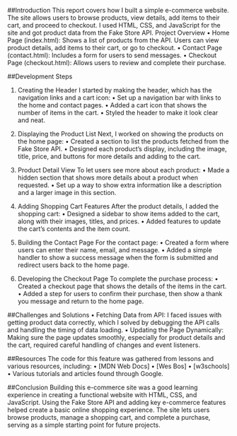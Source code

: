 ##Introduction
This report covers how I built a simple e-commerce website. The site allows users to browse products, view details, add items to their cart, and proceed to checkout. I used HTML, CSS, and JavaScript for the site and got product data from the Fake Store API.
Project Overview
  •	Home Page (index.html): Shows a list of products from the API. Users can view product details, add items to their cart, or go to checkout.
  •	Contact Page (contact.html): Includes a form for users to send messages.
  •	Checkout Page (checkout.html): Allows users to review and complete their purchase.

##Development Steps
1. Creating the Header
I started by making the header, which has the navigation links and a cart icon:
  •	Set up a navigation bar with links to the home and contact pages.
  •	Added a cart icon that shows the number of items in the cart.
  •	Styled the header to make it look clear and neat.

2. Displaying the Product List
Next, I worked on showing the products on the home page:
  •	Created a section to list the products fetched from the Fake Store API.
  •	Designed each product’s display, including the image, title, price, and buttons for more details and adding to the cart.

3. Product Detail View
To let users see more about each product:
  •	Made a hidden section that shows more details about a product when requested.
  •	Set up a way to show extra information like a description and a larger image in this section.

4. Adding Shopping Cart Features
After the product details, I added the shopping cart:
  •	Designed a sidebar to show items added to the cart, along with their images, titles, and prices.
  •	Added features to update the cart’s contents and the item count.

5. Building the Contact Page
For the contact page:
  •	Created a form where users can enter their name, email, and message.
  •	Added a simple handler to show a success message when the form is submitted and redirect users back to the home page.

6. Developing the Checkout Page
   To complete the purchase process:
  •	Created a checkout page that shows the details of the items in the cart.
  •	Added a step for users to confirm their purchase, then show a thank you message and return to the home page.

##Challenges and Solutions
	•	Fetching Data from API: I faced issues with getting product data correctly, which I solved by debugging the API calls and handling the timing of data loading.
	•	Updating the Page Dynamically: Making sure the page updates smoothly, especially for product details and the cart, required careful handling of changes and event listeners.

##Resources
The code for this feature was gathered from lessons and various resources, including:
  •	[MDN Web Docs]
  •	[Wes Bos]
  •	[w3schools]
  •	Various tutorials and articles found through Google.

##Conclusion
Building this e-commerce site was a good learning experience in creating a functional website with HTML, CSS, and JavaScript. Using the Fake Store API and adding key e-commerce features helped create a basic online shopping experience. The site lets users browse products, manage a shopping cart, and complete a purchase, serving as a simple starting point for future projects.

